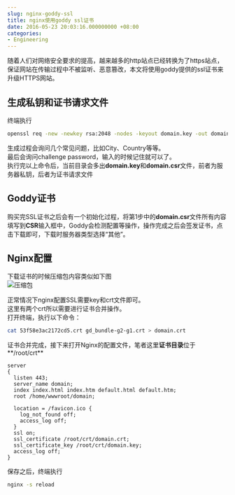 ```yaml
---
slug: nginx-goddy-ssl
title: nginx使用goddy ssl证书
date: 2016-05-23 20:03:16.000000000 +08:00
categories:
- Engineering
---
```

随着人们对网络安全要求的提高，越来越多的http站点已经转换为了https站点，保证网站在传输过程中不被监听、恶意篡改，本文将使用goddy提供的ssl证书来升级HTTPS网站。

## 生成私钥和证书请求文件
终端执行

```bash
openssl req -new -newkey rsa:2048 -nodes -keyout domain.key -out domain.csr
```

生成过程会询问几个常见问题，比如City、Country等等。   
最后会询问challenge password，输入的时候记住就可以了。   
执行完以上命令后，当前目录会多出**domain.key**和**domain.csr**文件，前者为服务器私钥，后者为证书请求文件

## Goddy证书
购买完SSL证书之后会有一个初始化过程，将第1步中的**domain.csr**文件所有内容填写到**CSR**输入框中，Goddy会检测配置等操作，操作完成之后会签发证书，点击下载即可，下载时服务器类型选择“其他”。

## Nginx配置
下载证书的时候压缩包内容类似如下图   
![压缩包](https://og5r5kasb.qnssl.com/wp-content/uploads/2016/05/QQ%E5%9B%BE%E7%89%8720160523195944.png)   

正常情况下nginx配置SSL需要key和crt文件即可。   
这里有两个crt所以需要进行证书合并操作。   
打开终端，执行以下命令：

```bash
cat 53f58e3ac2172cd5.crt gd_bundle-g2-g1.crt > domain.crt
```

证书合并完成，接下来打开Nginx的配置文件，笔者这里**证书目录**位于**/root/crt**

```
server
{
  listen 443;
  server_name domain;
  index index.html index.htm default.html default.htm;
  root /home/wwwroot/domain;
  
  location = /favicon.ico {
    log_not_found off;
    access_log off;
  }
  ssl on;
  ssl_certificate /root/crt/domain.crt;
  ssl_certificate_key /root/crt/domain.key;
  access_log off;
}
```

保存之后，终端执行

```bash
nginx -s reload
```
